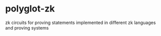 # polyglot-zk
zk circuits for proving statements implemented in different zk languages and proving systems